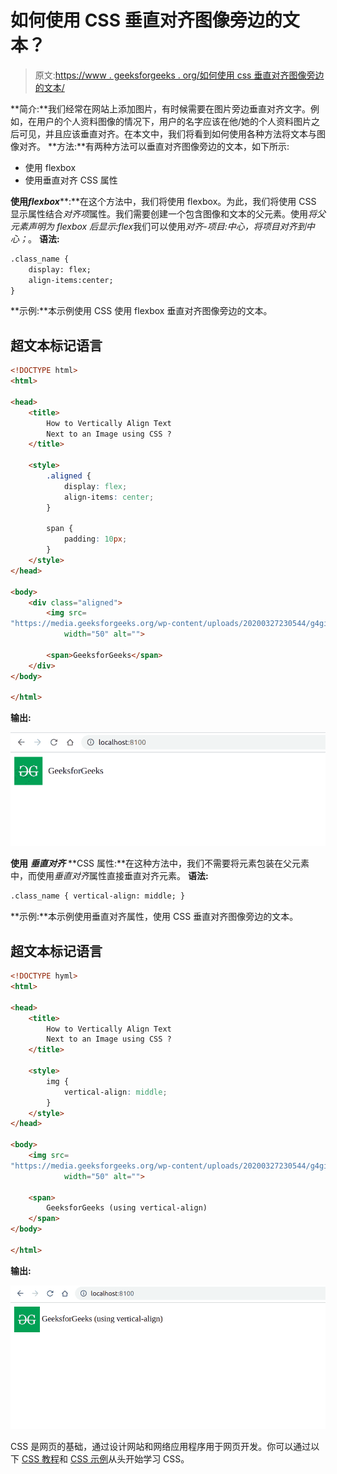 # 如何使用 CSS 垂直对齐图像旁边的文本？

> 原文:[https://www . geeksforgeeks . org/如何使用 css 垂直对齐图像旁边的文本/](https://www.geeksforgeeks.org/how-to-vertically-align-text-next-to-an-image-using-css/)

**简介:**我们经常在网站上添加图片，有时候需要在图片旁边垂直对齐文字。例如，在用户的个人资料图像的情况下，用户的名字应该在他/她的个人资料图片之后可见，并且应该垂直对齐。在本文中，我们将看到如何使用各种方法将文本与图像对齐。
**方法:**有两种方法可以垂直对齐图像旁边的文本，如下所示:

*   使用 flexbox
*   使用垂直对齐 CSS 属性

**使用*****flexbox*****:**在这个方法中，我们将使用 flexbox。为此，我们将使用 CSS 显示属性结合*对齐项*属性。我们需要创建一个包含图像和文本的父元素。使用*将父元素声明为 flexbox 后显示:flex*我们可以使用*对齐-项目:中心，将项目对齐到中心；*。
**语法:**

```html
.class_name { 
    display: flex;
    align-items:center;
}
```

**示例:**本示例使用 CSS 使用 flexbox 垂直对齐图像旁边的文本。

## 超文本标记语言

```html
<!DOCTYPE html>
<html>

<head>
    <title>
        How to Vertically Align Text
        Next to an Image using CSS ?
    </title>

    <style>
        .aligned {
            display: flex;
            align-items: center;
        }

        span {
            padding: 10px;
        }
    </style>
</head>

<body>
    <div class="aligned">
        <img src=
"https://media.geeksforgeeks.org/wp-content/uploads/20200327230544/g4gicon.png"
            width="50" alt="">

        <span>GeeksforGeeks</span>
    </div>
</body>

</html>
```

**输出:**

![](img/0b5951e9f891541a4c4185ad5efbde1e.png)

**使用** ***垂直对齐*** **CSS 属性:**在这种方法中，我们不需要将元素包装在父元素中，而使用*垂直对齐*属性直接垂直对齐元素。
**语法:**

```html
.class_name { vertical-align: middle; } 
```

**示例:**本示例使用垂直对齐属性，使用 CSS 垂直对齐图像旁边的文本。

## 超文本标记语言

```html
<!DOCTYPE hyml>
<html>

<head>
    <title>
        How to Vertically Align Text
        Next to an Image using CSS ?
    </title>

    <style>
        img {
            vertical-align: middle;
        }
    </style>
</head>

<body>
    <img src=
"https://media.geeksforgeeks.org/wp-content/uploads/20200327230544/g4gicon.png"
            width="50" alt="">

    <span>
        GeeksforGeeks (using vertical-align)
    </span>
</body>

</html>
```

**输出:**

![](img/9dd99d4b0e3691b4d72b03674e8f4448.png)

CSS 是网页的基础，通过设计网站和网络应用程序用于网页开发。你可以通过以下 [CSS 教程](https://www.geeksforgeeks.org/css-tutorials/)和 [CSS 示例](https://www.geeksforgeeks.org/css-examples/)从头开始学习 CSS。